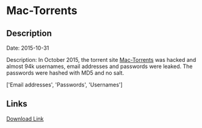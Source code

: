 # Mac-Torrents

## Description

Date: 2015-10-31

Description:
In October 2015, the torrent site <a href="http://www.mac-torrents.com" target="_blank" rel="noopener">Mac-Torrents</a> was hacked and almost 94k usernames, email addresses and passwords were leaked. The passwords were hashed with MD5 and no salt.


['Email addresses', 'Passwords', 'Usernames']

## Links

[Download Link](https://link-to.net/1229997/533.2609936780726/dynamic/?r=aHR0cHM6Ly93d3cubWVkaWFmaXJlLmNvbS92aWV3L0xYeUdzUHBsR0NJNVNydS9tYWMtdG9ycmVudHMuY29tL2ZpbGU=)